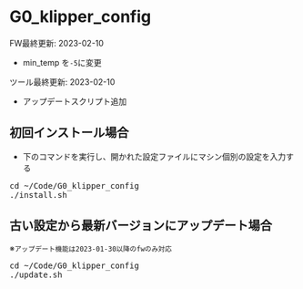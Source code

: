 # G0_klipper_config

FW最終更新: 2023-02-10
- min_temp を<code>-5</code>に変更

ツール最終更新: 2023-02-10
- アップデートスクリプト追加

## 初回インストール場合

- 下のコマンドを実行し、開かれた設定ファイルにマシン個別の設定を入力する

<pre>cd ~/Code/G0_klipper_config
./install.sh</pre>

## 古い設定から最新バージョンにアップデート場合
※<code>アップデート機能は2023-01-30以降のfwのみ対応</code>
<pre>cd ~/Code/G0_klipper_config
./update.sh</pre>
